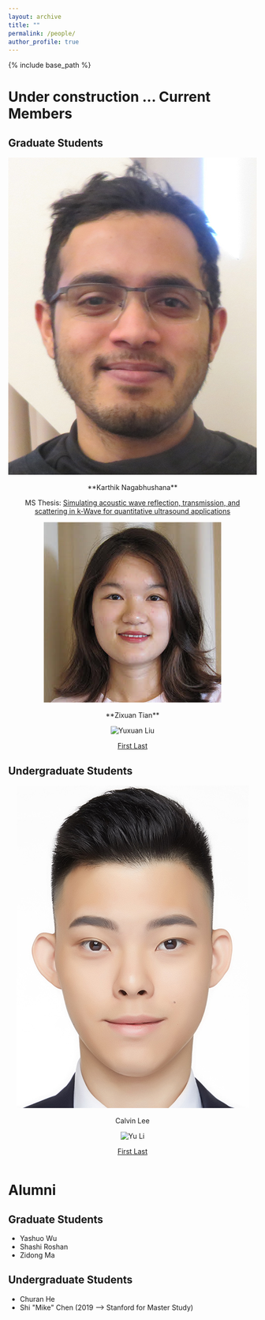 ```yaml
---
layout: archive
title: ""
permalink: /people/
author_profile: true
---
```


{% include base_path %}

Under construction ...
Current Members
======

## Graduate Students

<center>
  <div class="author__avatar">
    <img src="/images/img/students/Karthik.jpg" class="author__avatar" alt="Karthik Nagabhushana">
  </div>
  <div class="author__content">
    <p>**Karthik Nagabhushana**</p>
    <p>MS Thesis: <a href = "pdf link">Simulating acoustic wave reflection, transmission, and scattering in k-Wave for quantitative ultrasound applications </a></p>     
  </div>
</center>

<center>
  <div class="author__avatar">
        <img src="/images/img/students/Zixuan.jpeg" class="author__avatar" alt="Zixuan Tian">
  </div>
  <div class="author__content">
       <p>**Zixuan Tian**</p>
  </div>
</center>

<center>
  <div class="author__avatar">
        <img src="/images/img/students/test.png" class="author__avatar" alt="Yuxuan Liu">
  </div>
  <div class="author__content">
        <p><a href = "https://zihastegki.github.io/">First Last</a></p>
  </div>
</center>  

## Undergraduate Students

<div class="row">
    <div class="column">
      <center>
      <div class="author__avatar">
            <img src="/images/img/students/Calvin Lee.jpg" class="author__avatar" alt="Calvin Lee">
      </div>
      <div class="author__content">
            <p>Calvin Lee</p>
      </div>
      </center>
    </div>
    <div class="column">
      <center>
      <div class="author__avatar">
            <img src="/images/img/students/test.png" class="author__avatar" alt="Yu Li">
      </div>
      <div class="author__content">
            <p><a href = "https://testgithub.io/">First Last</a></p>
      </div>
      </center>
    </div>
</div>


Alumni
======
## Graduate Students
- Yashuo Wu
- Shashi Roshan
- Zidong Ma

## Undergraduate Students
- Churan He
- Shi "Mike" Chen (2019 --> Stanford for Master Study)

<br/>

